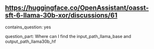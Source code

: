 ## https://huggingface.co/OpenAssistant/oasst-sft-6-llama-30b-xor/discussions/61

contains_question: yes

question_part: Where can I find the input_path_llama_base and output_path_llama30b_hf
